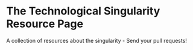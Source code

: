 # The Technological Singularity Resource Page

A collection of resources about the singularity - Send your pull requests!
